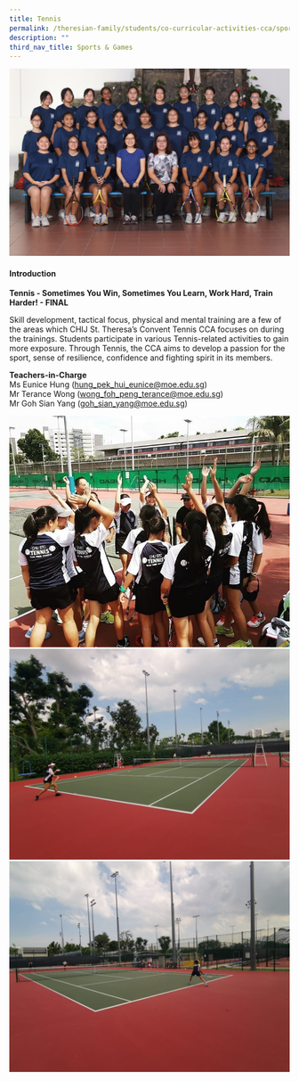 ```yaml
---
title: Tennis
permalink: /theresian-family/students/co-curricular-activities-cca/sports-n-games/tennis/
description: ""
third_nav_title: Sports & Games
---
```

<img src="/images/ten123.jpg">
<h4><strong>Introduction</strong></h4>
<p><strong>Tennis - Sometimes You Win, Sometimes You Learn, Work Hard, Train Harder! - FINAL</strong></p>
<p>Skill development, tactical focus, physical and mental training are a few of the areas which CHIJ St. Theresa’s Convent Tennis CCA focuses on during the trainings. Students participate in various Tennis-related activities to gain more exposure. Through Tennis, the CCA aims to develop a passion for the sport, sense of resilience, confidence and fighting spirit in its members.</p>

<p><strong>Teachers-in-Charge</strong><br>Ms Eunice Hung (<a href="mailto:hung_pek_hui_eunice@moe.edu.sg">hung_pek_hui_eunice@moe.edu.sg</a>)<br>Mr Terance Wong (<a href="mailto:wong_foh_peng_terance@moe.edu.sg">wong_foh_peng_terance@moe.edu.sg</a>)<br>Mr Goh Sian Yang (<a href="mailto:goh_sian_yang@moe.edu.sg">goh_sian_yang@moe.edu.sg</a>)</p>

<img src="/images/ten2.jpg"><br>
<img src="/images/ten3.jpeg"><br>
<img src="/images/ten4.jpeg">
